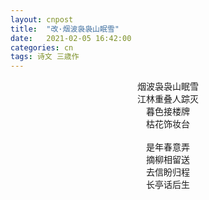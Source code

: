 ```yaml
---
layout: cnpost
title:  "改·烟波袅袅山眠雪"
date:   2021-02-05 16:42:00
categories: cn
tags: 诗文 三歳作
---
```


<center>
烟波袅袅山眠雪<br>
江林重叠人踪灭<br>
暮色接楼牌<br>
枯花饰妆台<br>
<br>
是年春意弄<br>
摘柳相留送<br>
去信盼归程<br>
长亭话后生<br>
</center>

